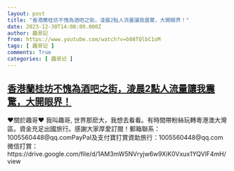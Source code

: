 ```yaml
---
layout: post
title: "香港蘭桂坊不愧為酒吧之街，淩晨2點人流量讓我震驚，大開眼界！"
date: 2023-12-30T14:08:09.000Z
author: 趣哥記
from: https://www.youtube.com/watch?v=b08TQlbC1oM
tags: [ 趣哥记 ]
comments: True
categories: [ 趣哥记 ]
---
```

<!--1703945289000-->
[香港蘭桂坊不愧為酒吧之街，淩晨2點人流量讓我震驚，大開眼界！](https://www.youtube.com/watch?v=b08TQlbC1oM)
------

<div>
♥關於趣哥♥ 我叫趣哥, 世界那麽大，我想去看看。有時間帶粉絲玩轉粵港澳大灣區。資金充足出國旅行。感謝大家厚愛訂閱！郵箱聯系：1005560448@qq.comPayPaI及支付寶打賞資助旅行：1005560448@qq.com微信打賞：https://drive.google.com/file/d/1AM3mW5NVryjw6w9XiK0Vxux1YQVlF4mH/view
</div>
